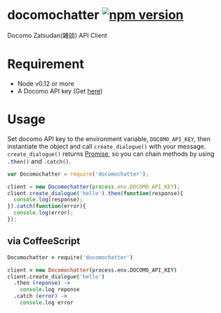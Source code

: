 # docomochatter [![npm version](https://badge.fury.io/js/docomochatter.svg)](http://badge.fury.io/js/docomochatter)

Docomo Zatsudan(雑談) API Client

# Requirement
* Node v0.12 or more
* A Docomo API key (Get [here](https://dev.smt.docomo.ne.jp/?p=about.index))

# Usage

Set docomo API key to the environment variable, `DOCOMO_API_KEY`, then instantiate the object and call `create_dialogue()` with your message. `create_dialogue()` returns [Promise](https://developer.mozilla.org/en/docs/Web/JavaScript/Reference/Global_Objects/Promise), so you can chain methods by using `.then()` and `.catch()`.

```js
var Docomochatter = require('docomochatter');

client = new Docomochatter(process.env.DOCOMO_API_KEY);
client.create_dialogue('hello').then(function(response){
  console.log(response);
}).catch(function(error){
  console.log(error);
});
```

## via CoffeeScript

```coffee
Docomochatter = require('docomochatter')

client = new Docomochatter(process.env.DOCOMO_API_KEY)
client.create_dialogue('hello')
  .then (reponse) ->
    console.log reponse
  .catch (error) ->
    console.log error
```
